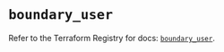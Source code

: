 # `boundary_user`

Refer to the Terraform Registry for docs: [`boundary_user`](https://registry.terraform.io/providers/hashicorp/boundary/1.3.0/docs/resources/user).
